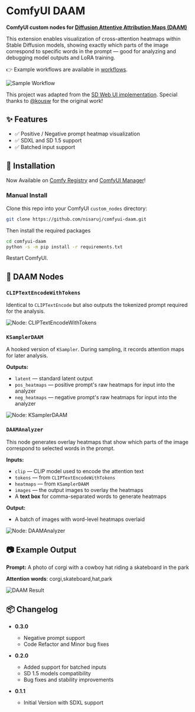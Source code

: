 # ComfyUI DAAM

**ComfyUI custom nodes for [Diffusion Attentive Attribution Maps (DAAM)](https://github.com/castorini/daam)**

This extension enables visualization of cross-attention heatmaps within Stable Diffusion models, showing exactly which parts of the image correspond to specific words in the prompt — good for analyzing and debugging model outputs and LoRA training.

👉 Example workflows are available in [workflows](https://github.com/nisaruj/comfyui-daam/tree/main/workflows).

![Sample Workflow](https://github.com/nisaruj/comfyui-daam/blob/main/img/workflow.png)

This project was adapted from the [SD Web UI implementation](https://github.com/kousw/stable-diffusion-webui-daam).  Special thanks to [@kousw](https://github.com/kousw) for the original work!

## ✨ Features
- ✅ Positive / Negative prompt heatmap visualization
- ✅ SDXL and SD 1.5 support
- ✅ Batched input support

## 🚀 Installation

Now Available on [Comfy Registry](https://registry.comfy.org/) and [ComfyUI Manager](https://github.com/Comfy-Org/ComfyUI-Manager)!

### Manual Install

Clone this repo into your ComfyUI `custom_nodes` directory:

```bash
git clone https://github.com/nisaruj/comfyui-daam.git
```

Then install the required packages
```bash
cd comfyui-daam
python -s -m pip install -r requirements.txt
```

Restart ComfyUI.


## 🧩 DAAM Nodes

### `CLIPTextEncodeWithTokens`

Identical to `CLIPTextEncode` but also outputs the tokenized prompt required for the analysis.

![Node: CLIPTextEncodeWithTokens](https://github.com/nisaruj/comfyui-daam/blob/main/img/node_clip.png)

### `KSamplerDAAM`

A hooked version of `KSampler`. During sampling, it records attention maps for later analysis.

**Outputs:**
- `latent` — standard latent output
- `pos_heatmaps` — positive prompt's raw heatmaps for input into the analyzer
- `neg_heatmaps` — negative prompt's raw heatmaps for input into the analyzer

![Node: KSamplerDAAM](https://github.com/nisaruj/comfyui-daam/blob/main/img/node_sampler.png)

### `DAAMAnalyzer`

This node generates overlay heatmaps that show which parts of the image correspond to selected words in the prompt.

**Inputs:**
- `clip` — CLIP model used to encode the attention text
- `tokens` — from `CLIPTextEncodeWithTokens`
- `heatmaps` — from `KSamplerDAAM`
- `images` — the output images to overlay the heatmaps
- A **text box** for comma-separated words to generate heatmaps

**Output:**
- A batch of images with word-level heatmaps overlaid

![Node: DAAMAnalyzer](https://github.com/nisaruj/comfyui-daam/blob/main/img/node_analyzer.png)


## 📷 Example Output

**Prompt:** A photo of corgi with a cowboy hat riding a skateboard in the park

**Attention words**: corgi,skateboard,hat,park

![DAAM Result](https://github.com/nisaruj/comfyui-daam/blob/main/img/preview.png)

## 📦 Changelog

- **0.3.0**
    - Negative prompt support
    - Code Refactor and Minor bug fixes

- **0.2.0**
    - Added support for batched inputs
    - SD 1.5 models compatibility
    - Bug fixes and stability improvements
- **0.1.1**
    - Initial Version with SDXL support

